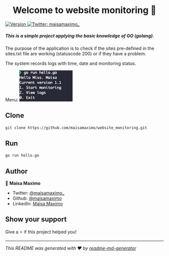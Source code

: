 <h1 align="center">Welcome to website monitoring 🔎</h1>
<p>
  <a href="https://www.npmjs.com/package/website monitoring" target="_blank">
    <img alt="Version" src="https://img.shields.io/npm/v/website monitoring.svg">
  </a>
  <a href="https://twitter.com/maisamaximo_" target="_blank">
    <img alt="Twitter: maisamaximo_" src="https://img.shields.io/twitter/follow/maisamaximo_.svg?style=social" />
  </a>
</p>

##### This is a simple project applying the basic knowledge of GO (golang).
The purpose of the application is to check if the sites pre-defined in the sites.txt file are working (statuscode 200) or if they have a problem.

The system records logs with time, date and monitoring status.

Menu: 
![alt text](menu.png "Menu")


## Clone 

```sh
git clone https://github.com/maisamaximo/website_monitoring.git
```

## Run

```sh
go run hello.go
```

## Author

👤 **Maisa Maximo**

* Twitter: [@maisamaximo_](https://twitter.com/maisamaximo_)
* Github: [@maisamaximo](https://github.com/maisamaximo)
* LinkedIn: [Maisa Maximo](https://www.linkedin.com/in/maisa-maximo-ferreira/)

## Show your support

Give a ⭐️ if this project helped you!

***
_This README was generated with ❤️ by [readme-md-generator](https://github.com/kefranabg/readme-md-generator)_